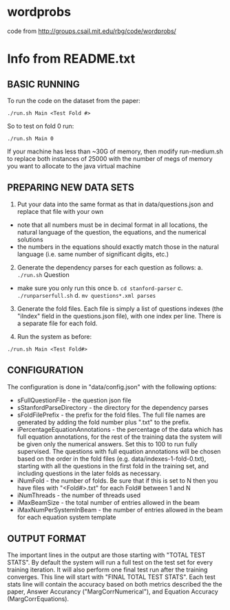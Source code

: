 # wordprobs

code from http://groups.csail.mit.edu/rbg/code/wordprobs/


# Info from README.txt

## BASIC RUNNING
To run the code on the dataset from the paper:
```
./run.sh Main <Test Fold #>
```
So to test on fold 0 run:
```
./run.sh Main 0
```

If your machine has less than ~30G of memory, then modify run-medium.sh to replace both instances of 25000 with the number of megs of memory you want to allocate to the java virtual machine

## PREPARING NEW DATA SETS
1.  Put your data into the same format as that in data/questions.json and replace that file with your own
  - note that all numbers must be in decimal format in all locations, the natural language of the question, the equations, and the numerical solutions
  - the numbers in the equations should exactly match those in the natural language (i.e. same number of significant digits, etc.)

2.  Generate the dependency parses for each question as follows:
 a. `./run.sh` Question  
   - make sure you only run this once
 b. `cd stanford-parser`
 c. `./runparserfull.sh`
 d. `mv questions*.xml parses`

3. Generate the fold files.  Each file is simply a list of questions indexes (the "iIndex" field in the questions.json file), with one index per line.  There is a separate file for each fold.


3.  Run the system as before:
```
./run.sh Main <Test Fold#>
```

## CONFIGURATION

The configuration is done in "data/config.json" with the following options:
* sFullQuestionFile - the question json file
* sStanfordParseDirectory - the directory for the dependency parses
* sFoldFilePrefix - the prefix for the fold files.  The full file names are generated by adding the fold number plus ".txt" to the prefix.
* iPercentageEquationAnnotations - the percentage of the data which has full equation annotations, for the rest of the training data the system will be given only the numerical answers.  Set this to 100 to run fully supervised.  The questions with full equation annotations will be chosen based on the order in the fold files (e.g. data/indexes-1-fold-0.txt), starting with all the questions in the first fold in the training set, and including questions in the later folds as necessary.
* iNumFold - the number of folds.  Be sure that if this is set to N then you have files with "<sFoldFilePrefix><Fold#>.txt" for each Fold# between 1 and N
* iNumThreads - the number of threads used
* iMaxBeamSize - the total number of entries allowed in the beam
* iMaxNumPerSystemInBeam - the number of entries allowed in the beam for each equation system template


## OUTPUT FORMAT

The important lines in the output are those starting with "TOTAL TEST STATS".
By default the system will run a full test on the test set for every training iteration.  It will also perform one final test run after the training converges.  This line will start with "FINAL TOTAL TEST STATS".  Each test stats line will contain the accuracy based on both metrics described the the paper, Answer Accurancy ("MargCorrNumerical"), and Equation Accuracy (MargCorrEquations).


